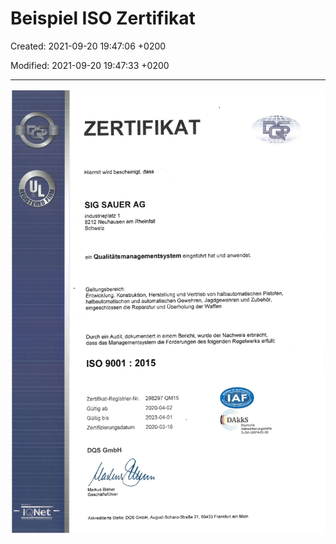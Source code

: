 # Beispiel ISO Zertifikat

Created: 2021-09-20 19:47:06 +0200

Modified: 2021-09-20 19:47:33 +0200

---

![](../../media/S1_03_ITIL_Service-Management-und-Case-Study-Beispiel-ISO-Zertifikat-image1.png)



